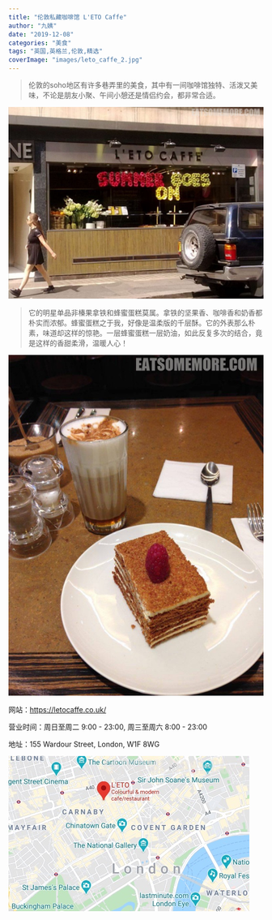 ```yaml
---
title: "伦敦私藏咖啡馆 L'ETO Caffe"
author: "九姨"
date: "2019-12-08"
categories: "美食"
tags: "英国,英格兰,伦敦,精选"
coverImage: "images/leto_caffe_2.jpg"
---
```


>伦敦的soho地区有许多巷弄里的美食，其中有一间咖啡馆独特、活泼又美味，不论是朋友小聚、午间小憩还是情侣约会，都非常合适。

![伦敦_leto_caffe](images/leto_caffe_1.jpg)

>它的明星单品非榛果拿铁和蜂蜜蛋糕莫属。拿铁的坚果香、咖啡香和奶香都朴实而浓郁。蜂蜜蛋糕之于我，好像是温柔版的千层酥。它的外表那么朴素，味道却这样的惊艳。一层蜂蜜蛋糕一层奶油，如此反复多次的结合，竟是这样的香甜柔滑，温暖人心！

![伦敦_leto_caffe](images/leto_caffe_2.jpg)

网站：https://letocaffe.co.uk/

营业时间：周日至周二 9:00 - 23:00, 周三至周六 8:00 - 23:00

地址：155 Wardour Street, London, W1F 8WG

![伦敦_leto_caffe](images/leto_caffe_3.jpg)
